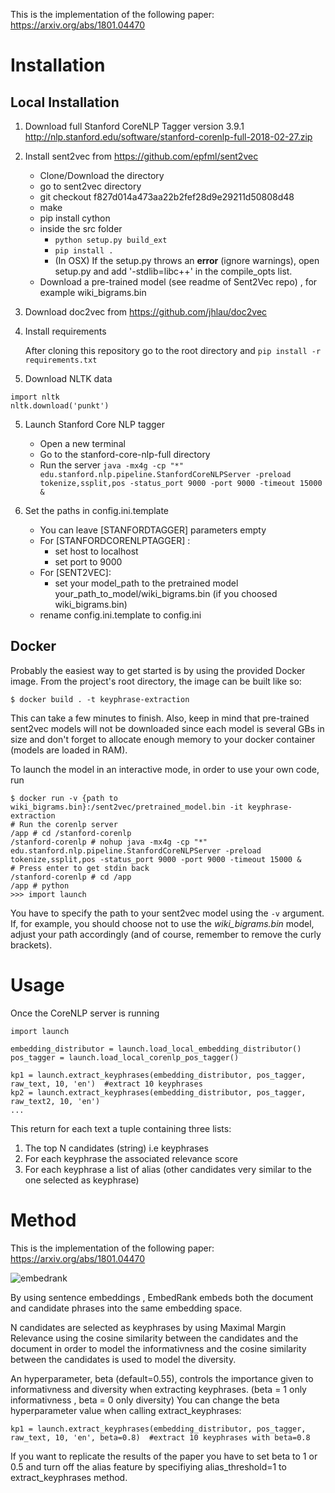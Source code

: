 This is the implementation of the following paper: https://arxiv.org/abs/1801.04470

# Installation

## Local Installation

1. Download full Stanford CoreNLP Tagger version 3.9.1
   http://nlp.stanford.edu/software/stanford-corenlp-full-2018-02-27.zip
2. Install sent2vec from
   https://github.com/epfml/sent2vec

   * Clone/Download the directory
   * go to sent2vec directory
   * git checkout f827d014a473aa22b2fef28d9e29211d50808d48
   * make
   * pip install cython
   * inside the src folder
     * ``python setup.py build_ext``
     * ``pip install . ``
     * (In OSX) If the setup.py throws an **error** (ignore warnings), open setup.py and add '-stdlib=libc++' in the compile_opts list.
   * Download a pre-trained model (see readme of Sent2Vec repo) , for example wiki_bigrams.bin
3. Download doc2vec from https://github.com/jhlau/doc2vec
4. Install requirements

   After cloning this repository go to the root directory and
   ``pip install -r requirements.txt``
5. Download NLTK data

```
import nltk 
nltk.download('punkt')
```

5. Launch Stanford Core NLP tagger

   * Open a new terminal
   * Go to the stanford-core-nlp-full directory
   * Run the server `java -mx4g -cp "*" edu.stanford.nlp.pipeline.StanfordCoreNLPServer -preload tokenize,ssplit,pos -status_port 9000 -port 9000 -timeout 15000 & `
6. Set the paths in config.ini.template

   * You can leave [STANFORDTAGGER] parameters empty
   * For [STANFORDCORENLPTAGGER] :
     * set host to localhost
     * set port to 9000
   * For [SENT2VEC]:
     * set your model_path to the pretrained model
       your_path_to_model/wiki_bigrams.bin (if you choosed wiki_bigrams.bin)
   * rename config.ini.template to config.ini

## Docker

Probably the easiest way to get started is by using the provided Docker image.
From the project's root directory, the image can be built like so:

```
$ docker build . -t keyphrase-extraction
```

This can take a few minutes to finish.
Also, keep in mind that pre-trained sent2vec models will not be downloaded since each model is several GBs in size and don't forget to allocate enough memory to your docker container (models are loaded in RAM).

To launch the model in an interactive mode, in order to use your own code, run

```
$ docker run -v {path to wiki_bigrams.bin}:/sent2vec/pretrained_model.bin -it keyphrase-extraction
# Run the corenlp server
/app # cd /stanford-corenlp
/stanford-corenlp # nohup java -mx4g -cp "*" edu.stanford.nlp.pipeline.StanfordCoreNLPServer -preload tokenize,ssplit,pos -status_port 9000 -port 9000 -timeout 15000 &
# Press enter to get stdin back
/stanford-corenlp # cd /app
/app # python
>>> import launch
```

You have to specify the path to your sent2vec model using the `-v` argument.
If, for example, you should choose not to use the *wiki_bigrams.bin* model, adjust your path accordingly (and of course, remember to remove the curly brackets).

# Usage

Once the CoreNLP server is running

```
import launch

embedding_distributor = launch.load_local_embedding_distributor()
pos_tagger = launch.load_local_corenlp_pos_tagger()

kp1 = launch.extract_keyphrases(embedding_distributor, pos_tagger, raw_text, 10, 'en')  #extract 10 keyphrases
kp2 = launch.extract_keyphrases(embedding_distributor, pos_tagger, raw_text2, 10, 'en')
...
```

This return for each text a tuple containing three lists:

1) The top N candidates (string) i.e keyphrases
2) For each keyphrase the associated relevance score
3) For each keyphrase a list of alias (other candidates very similar to the one selected
   as keyphrase)

# Method

This is the implementation of the following paper:
https://arxiv.org/abs/1801.04470

![embedrank](embedrank.gif)

By using sentence embeddings , EmbedRank embeds both the document and candidate phrases into the same embedding space.

N candidates are selected as keyphrases by using Maximal Margin Relevance using the cosine similarity between the candidates and the
document in order to model the informativness and the cosine
similarity between the candidates is used to model the diversity.

An hyperparameter, beta (default=0.55), controls the importance given to
informativness and diversity when extracting keyphrases.
(beta = 1 only informativness , beta = 0 only diversity)
You can change the beta hyperparameter value when calling extract_keyphrases:

```
kp1 = launch.extract_keyphrases(embedding_distributor, pos_tagger, raw_text, 10, 'en', beta=0.8)  #extract 10 keyphrases with beta=0.8

```

If you want to replicate the results of the paper you have to set beta to 1 or 0.5 and turn off the alias feature by specifiying alias_threshold=1 to extract_keyphrases method.
